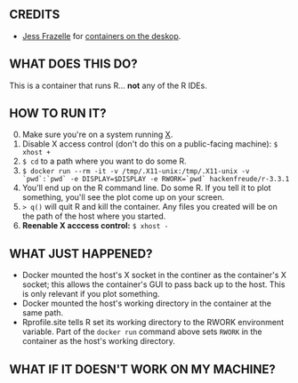 ## CREDITS
* [Jess Frazelle](https://github.com/jfrazelle) for [containers on the deskop](https://blog.jessfraz.com/post/docker-containers-on-the-desktop/).

## WHAT DOES THIS DO?
This is a container that runs R... __not__ any of the R IDEs.

## HOW TO RUN IT?
0. Make sure you're on a system running [X](https://en.wikipedia.org/wiki/X_Window_System).
1. Disable X access control (don't do this on a public-facing machine): `$ xhost +`
2. `$ cd` to a path where you want to do some R.
3. ``$ docker run --rm -it -v /tmp/.X11-unix:/tmp/.X11-unix -v `pwd`:`pwd` -e DISPLAY=$DISPLAY -e RWORK=`pwd` hackenfreude/r-3.3.1``
4. You'll end up on the R command line. Do some R. If you tell it to plot something, you'll see the plot come up on your screen.
5. `> q()` will quit R and kill the container. Any files you created will be on the path of the host where you started.
6. __Reenable X acccess control:__ `$ xhost -`

## WHAT JUST HAPPENED?
* Docker mounted the host's X socket in the continer as the container's X socket; this allows the container's GUI to pass back up to the host. This is only relevant if you plot something.
* Docker mounted the host's working directory in the container at the same path.
* Rprofile.site tells R set its working directory to the RWORK environment variable. Part of the `docker run` command above sets `RWORK` in the container as the host's working directory.

## WHAT IF IT DOESN'T WORK ON MY MACHINE?
